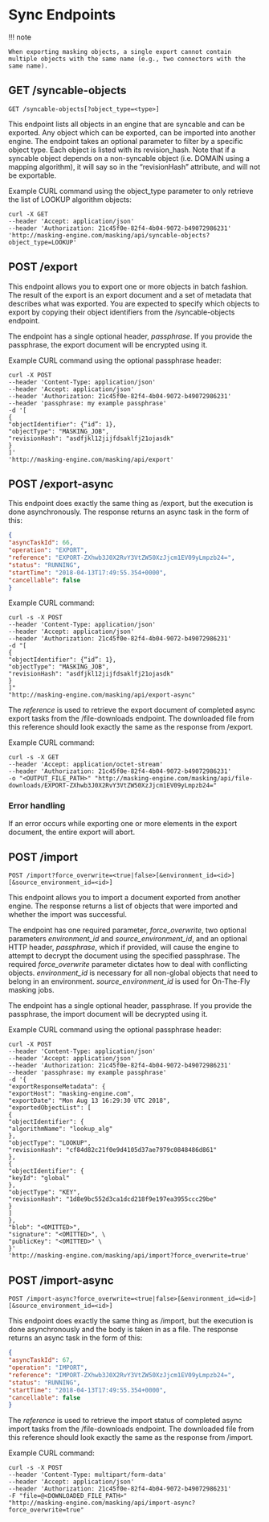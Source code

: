 # Sync Endpoints

!!! note

    When exporting masking objects, a single export cannot contain multiple objects with the same name (e.g., two connectors with the same name).

## GET /syncable-objects

```
GET /syncable-objects[?object_type=<type>]
```

This endpoint lists all objects in an engine that are syncable and can
be exported. Any object which can be exported, can be imported into
another engine. The endpoint takes an optional parameter to filter by a
specific object type. Each object is listed with its revision\_hash.
Note that if a syncable object depends on a non-syncable object (i.e.
DOMAIN using a mapping algorithm), it will say so in the “revisionHash”
attribute, and will not be exportable.

Example CURL command using the object_type parameter to only retrieve the list of LOOKUP algorithm objects:

``` ssh
curl -X GET
--header 'Accept: application/json'
--header 'Authorization: 21c45f0e-82f4-4b04-9072-b49072986231'
'http://masking-engine.com/masking/api/syncable-objects?object_type=LOOKUP'
```

## POST /export

This endpoint allows you to export one or more objects in batch fashion.
The result of the export is an export document and a set of metadata
that describes what was exported. You are expected to specify which
objects to export by copying their object identifiers from the
/syncable-objects endpoint.

The endpoint has a single optional header, *passphrase*. If you provide
the passphrase, the export document will be encrypted using it.

Example CURL command using the optional passphrase header:

``` ssh
curl -X POST
--header 'Content-Type: application/json'
--header 'Accept: application/json'
--header 'Authorization: 21c45f0e-82f4-4b04-9072-b49072986231'
--header 'passphrase: my example passphrase'
-d '[
{
"objectIdentifier": {“id”: 1},
"objectType": "MASKING_JOB",
"revisionHash": "asdfjkl12jijfdsaklfj21ojasdk"
}
]'
'http://masking-engine.com/masking/api/export'
```

## POST /export-async

This endpoint does exactly the same thing as /export, but the execution
is done asynchronously. The response returns an async task in the form
of this:

``` json
{
"asyncTaskId": 66,
"operation": "EXPORT",
"reference": "EXPORT-ZXhwb3J0X2RvY3VtZW50XzJjcm1EV09yLmpzb24=",
"status": "RUNNING",
"startTime": "2018-04-13T17:49:55.354+0000",
"cancellable": false
}
```

Example CURL command:

``` ssh
curl -s -X POST
--header 'Content-Type: application/json'
--header 'Accept: application/json'
--header 'Authorization: 21c45f0e-82f4-4b04-9072-b49072986231'
-d "[
{
"objectIdentifier": {“id”: 1},
"objectType": "MASKING_JOB",
"revisionHash": "asdfjkl12jijfdsaklfj21ojasdk"
}
]"
"http://masking-engine.com/masking/api/export-async"
```

The *reference* is used to retrieve the export document of completed
async export tasks from the /file-downloads endpoint. The downloaded
file from this reference should look exactly the same as the response
from /export.

Example CURL command:

``` ssh
curl -s -X GET
--header 'Accept: application/octet-stream'
--header 'Authorization: 21c45f0e-82f4-4b04-9072-b49072986231'
-o "<OUTPUT_FILE_PATH>" "http://masking-engine.com/masking/api/file-downloads/EXPORT-ZXhwb3J0X2RvY3VtZW50XzJjcm1EV09yLmpzb24="
```

### Error handling

If an error occurs while exporting one or more elements in the export
document, the entire export will
abort.

## POST /import

```
POST /import?force_overwrite=<true|false>[&environment_id=<id>][&source_environment_id=<id>]
```

This endpoint allows you to import a document exported from another
engine. The response returns a list of objects that were imported and
whether the import was successful.

The endpoint has one required parameter, *force\_overwrite*, two
optional parameters *environment\_id* and *source\_environment\_id*, and
an optional HTTP header, *passphrase*, which if provided, will cause the
engine to attempt to decrypt the document using the specified
passphrase. The required *force\_overwrite* parameter dictates how to
deal with conflicting objects. *environment\_id* is necessary for all
non-global objects that need to belong in an environment.
*source\_environment\_id* is used for On-The-Fly masking jobs.

The endpoint has a single optional header, passphrase. If you provide the passphrase, the import document will be decrypted using it.

Example CURL command using the optional passphrase header:

``` ssh
curl -X POST
--header 'Content-Type: application/json'
--header 'Accept: application/json'
--header 'Authorization: 21c45f0e-82f4-4b04-9072-b49072986231'
--header 'passphrase: my example passphrase'
-d '{
"exportResponseMetadata": {
"exportHost": "masking-engine.com",
"exportDate": "Mon Aug 13 16:29:30 UTC 2018",
"exportedObjectList": [
{
"objectIdentifier": {
"algorithmName": "lookup_alg"
},
"objectType": "LOOKUP",
"revisionHash": "cf84d82c21f0e9d4105d37ae7979c0848486d861"
},
{
"objectIdentifier": {
"keyId": "global"
},
"objectType": "KEY",
"revisionHash": "1d8e9bc552d3ca1dcd218f9e197ea3955ccc29be"
}
]
},
"blob": "<OMITTED>",
"signature": "<OMITTED>", \
"publicKey": "<OMITTED>" \
}'
'http://masking-engine.com/masking/api/import?force_overwrite=true'
```

## POST /import-async

```
POST /import-async?force_overwrite=<true|false>[&environment_id=<id>][&source_environment_id=<id>]
```

This endpoint does exactly the same thing as /import, but the execution
is done asynchronously and the body is taken in as a file. The response
returns an async task in the form of this:

``` json
{
"asyncTaskId": 67,
"operation": "IMPORT",
"reference": "IMPORT-ZXhwb3J0X2RvY3VtZW50XzJjcm1EV09yLmpzb24=",
"status": "RUNNING",
"startTime": "2018-04-13T17:49:55.354+0000",
"cancellable": false
}
```

The *reference* is used to retrieve the import status of completed async
import tasks from the /file-downloads endpoint. The downloaded file from
this reference should look exactly the same as the response from
/import.

Example CURL command:

``` ssh
curl -s -X POST
--header 'Content-Type: multipart/form-data'
--header 'Accept: application/json'
--header 'Authorization: 21c45f0e-82f4-4b04-9072-b49072986231'
-F "file=@<DOWNLOADED_FILE_PATH>"
"http://masking-engine.com/masking/api/import-async?force_overwrite=true"
```
